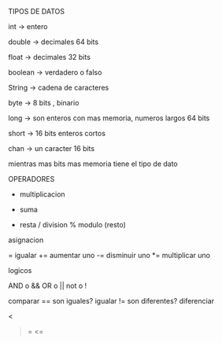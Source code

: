 TIPOS DE DATOS

int -> entero

double -> decimales 64 bits

float -> decimales 32 bits

boolean -> verdadero o falso

String -> cadena de caracteres

byte -> 8 bits , binario

long -> son enteros con mas memoria, numeros largos 64 bits

short -> 16 bits enteros cortos

chan -> un caracter 16 bits

mientras mas bits mas memoria tiene el tipo de dato

OPERADORES 

* multiplicacion
+ suma
-  resta
/  division 
%  modulo (resto)

asignacion

= igualar
+= aumentar uno
-= disminuir uno
*= multiplicar uno

logicos

AND o &&
OR o ||
not o !

comparar
== son iguales? igualar
!= son diferentes? diferenciar
>
<
>=
<=





